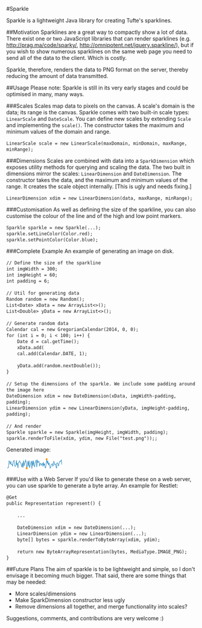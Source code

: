 #Sparkle

Sparkle is a lightweight Java library for creating Tufte's sparklines. 

##Motivation
Sparklines are a great way to compactly show a lot of data. There exist one or two JavaScript libraries that can render sparklines (e.g. http://prag.ma/code/sparky/, http://omnipotent.net/jquery.sparkline/), but if you wish to show numerous sparklines on the same web page you need to send all of the data to the client. Which is costly.

Sparkle, therefore, renders the data to PNG format on the server, thereby reducing the amount of data transmitted. 


##Usage
Please note: Sparkle is still in its very early stages and could be optimised in many, many ways.


###Scales
Scales map data to pixels on the canvas. A scale's domain is the data; its range is the canvas. Sparkle comes with two built-in scale types: ```LinearScale``` and ```DateScale```. You can define new scales by extending ```Scale``` and implementing the ```scale()```. The constructor takes the maximum and minimum values of the domain and range. 

```
LinearScale scale = new LinearScale(maxDomain, minDomain, maxRange, minRange);
``` 

###Dimensions
Scales are combined with data into a ```SparkDimension``` which exposes utility methods for querying and scaling the data. The two built in dimensions mirror the scales: ```LinearDimension``` and ```DateDimension```.  The constructor takes the data, and the maximum and minimum values of the range. It creates the scale object internally. [This is ugly and needs fixing.]

```
LinearDimension xdim = new LinearDimension(data, maxRange, minRange);
```

###Customisation
As well as defining the size of the sparkline, you can also customise the colour of the line and of the high and low point markers.

```
Sparkle sparkle = new Sparkle(...);
sparkle.setLineColor(Color.red);
sparkle.setPointColor(Color.blue);
```


###Complete Example
An example of generating an image on disk.

```
// Define the size of the sparkline
int imgWidth = 300;
int imgHeight = 60;
int padding = 6;

// Util for generating data
Random random = new Random();
List<Date> xData = new ArrayList<>();
List<Double> yData = new ArrayList<>();

// Generate random data
Calendar cal = new GregorianCalendar(2014, 0, 0);
for (int i = 0; i < 100; i++) {
	Date d = cal.getTime();
	xData.add(
	cal.add(Calendar.DATE, 1);
   	
	yData.add(random.nextDouble());
}

// Setup the dimensions of the sparkle. We include some padding around the image here
DateDimension xdim = new DateDimension(xData, imgWidth-padding, padding);
LinearDimension ydim = new LinearDimension(yData, imgHeight-padding, padding);
	    
// And render
Sparkle sparkle = new Sparkle(imgHeight, imgWidth, padding);
sparkle.renderToFile(xdim, ydim, new File("test.png"));;
```

Generated image: 

<img src="https://github.com/jrwilliams/sparkle/blob/master/test.png" alt="example sparkline" style="width:150px;height:30px" />

###Use with a Web Server
If you'd like to generate these on a web server, you can use sparkle to generate a byte array. An example for Restlet:

```
@Get
public Representation represent() {
	
	...
	
	DateDimension xdim = new DateDimension(...);
	LinearDimension ydim = new LinearDimension(...);
	byte[] bytes = sparkle.renderToByteArray(xdim, ydim);
			
	return new ByteArrayRepresentation(bytes, MediaType.IMAGE_PNG);
}

```

##Future Plans
The aim of sparkle is to be lightweight and simple, so I don't envisage it becoming much bigger. That said, there are some things that may be needed:

* More scales/dimensions
* Make SparkDimension constructor less ugly
* Remove dimensions all together, and merge functionality into scales?

Suggestions, comments, and contributions are very welcome :)

